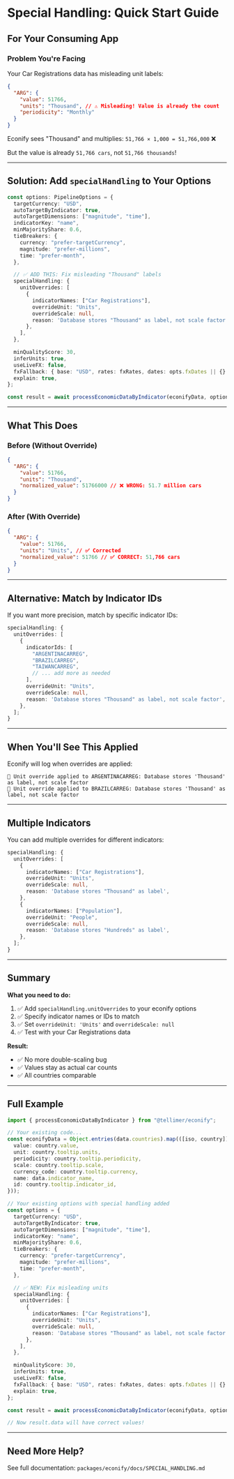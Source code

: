 # Special Handling: Quick Start Guide

## For Your Consuming App

### Problem You're Facing

Your Car Registrations data has misleading unit labels:

```json
{
  "ARG": {
    "value": 51766,
    "units": "Thousand", // ⚠️ Misleading! Value is already the count
    "periodicity": "Monthly"
  }
}
```

Econify sees "Thousand" and multiplies: `51,766 × 1,000 = 51,766,000` ❌

But the value is already `51,766 cars`, not `51,766 thousands`!

---

## Solution: Add `specialHandling` to Your Options

```typescript
const options: PipelineOptions = {
  targetCurrency: "USD",
  autoTargetByIndicator: true,
  autoTargetDimensions: ["magnitude", "time"],
  indicatorKey: "name",
  minMajorityShare: 0.6,
  tieBreakers: {
    currency: "prefer-targetCurrency",
    magnitude: "prefer-millions",
    time: "prefer-month",
  },

  // ✅ ADD THIS: Fix misleading "Thousand" labels
  specialHandling: {
    unitOverrides: [
      {
        indicatorNames: ["Car Registrations"],
        overrideUnit: "Units",
        overrideScale: null,
        reason: 'Database stores "Thousand" as label, not scale factor',
      },
    ],
  },

  minQualityScore: 30,
  inferUnits: true,
  useLiveFX: false,
  fxFallback: { base: "USD", rates: fxRates, dates: opts.fxDates || {} },
  explain: true,
};

const result = await processEconomicDataByIndicator(econifyData, options);
```

---

## What This Does

### Before (Without Override)

```json
{
  "ARG": {
    "value": 51766,
    "units": "Thousand",
    "normalized_value": 51766000 // ❌ WRONG: 51.7 million cars
  }
}
```

### After (With Override)

```json
{
  "ARG": {
    "value": 51766,
    "units": "Units", // ✅ Corrected
    "normalized_value": 51766 // ✅ CORRECT: 51,766 cars
  }
}
```

---

## Alternative: Match by Indicator IDs

If you want more precision, match by specific indicator IDs:

```typescript
specialHandling: {
  unitOverrides: [
    {
      indicatorIds: [
        "ARGENTINACARREG",
        "BRAZILCARREG",
        "TAIWANCARREG",
        // ... add more as needed
      ],
      overrideUnit: "Units",
      overrideScale: null,
      reason: 'Database stores "Thousand" as label, not scale factor',
    },
  ];
}
```

---

## When You'll See This Applied

Econify will log when overrides are applied:

```
🔧 Unit override applied to ARGENTINACARREG: Database stores 'Thousand' as label, not scale factor
🔧 Unit override applied to BRAZILCARREG: Database stores 'Thousand' as label, not scale factor
```

---

## Multiple Indicators

You can add multiple overrides for different indicators:

```typescript
specialHandling: {
  unitOverrides: [
    {
      indicatorNames: ["Car Registrations"],
      overrideUnit: "Units",
      overrideScale: null,
      reason: 'Database stores "Thousand" as label',
    },
    {
      indicatorNames: ["Population"],
      overrideUnit: "People",
      overrideScale: null,
      reason: 'Database stores "Hundreds" as label',
    },
  ];
}
```

---

## Summary

**What you need to do:**

1. ✅ Add `specialHandling.unitOverrides` to your econify options
2. ✅ Specify indicator names or IDs to match
3. ✅ Set `overrideUnit: 'Units'` and `overrideScale: null`
4. ✅ Test with your Car Registrations data

**Result:**

- ✅ No more double-scaling bug
- ✅ Values stay as actual car counts
- ✅ All countries comparable

---

## Full Example

```typescript
import { processEconomicDataByIndicator } from "@tellimer/econify";

// Your existing code...
const econifyData = Object.entries(data.countries).map(([iso, country]) => ({
  value: country.value,
  unit: country.tooltip.units,
  periodicity: country.tooltip.periodicity,
  scale: country.tooltip.scale,
  currency_code: country.tooltip.currency,
  name: data.indicator_name,
  id: country.tooltip.indicator_id,
}));

// Your existing options with special handling added
const options = {
  targetCurrency: "USD",
  autoTargetByIndicator: true,
  autoTargetDimensions: ["magnitude", "time"],
  indicatorKey: "name",
  minMajorityShare: 0.6,
  tieBreakers: {
    currency: "prefer-targetCurrency",
    magnitude: "prefer-millions",
    time: "prefer-month",
  },

  // ✅ NEW: Fix misleading units
  specialHandling: {
    unitOverrides: [
      {
        indicatorNames: ["Car Registrations"],
        overrideUnit: "Units",
        overrideScale: null,
        reason: 'Database stores "Thousand" as label, not scale factor',
      },
    ],
  },

  minQualityScore: 30,
  inferUnits: true,
  useLiveFX: false,
  fxFallback: { base: "USD", rates: fxRates, dates: opts.fxDates || {} },
  explain: true,
};

const result = await processEconomicDataByIndicator(econifyData, options);

// Now result.data will have correct values!
```

---

## Need More Help?

See full documentation: `packages/econify/docs/SPECIAL_HANDLING.md`
